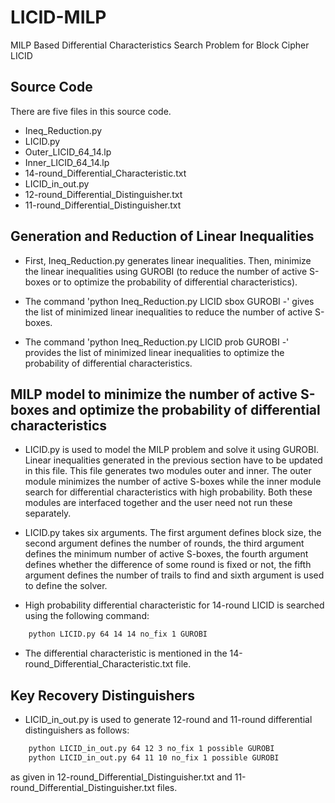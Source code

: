 
# LICID-MILP

MILP Based Differential Characteristics Search Problem for Block Cipher LICID


## Source Code

There are five files in this source code.
- Ineq_Reduction.py 
- LICID.py
- Outer_LICID_64_14.lp
- Inner_LICID_64_14.lp
- 14-round_Differential_Characteristic.txt
- LICID_in_out.py
- 12-round_Differential_Distinguisher.txt
- 11-round_Differential_Distinguisher.txt

## Generation and Reduction of Linear Inequalities

- First, Ineq_Reduction.py generates linear inequalities. Then, minimize the linear inequalities using GUROBI (to reduce the number of active S-boxes or to optimize the probability of differential characteristics).

- The command 'python Ineq_Reduction.py LICID sbox GUROBI -' gives the list of minimized linear inequalities to reduce the number of active S-boxes.

- The command 'python Ineq_Reduction.py LICID prob GUROBI -' provides the list of minimized linear inequalities to optimize the probability of differential characteristics.


## MILP model to minimize the number of active S-boxes and optimize the probability of differential characteristics

- LICID.py is used to model the MILP problem and solve it using GUROBI. Linear inequalities generated in the previous section have to be updated in this file. This file generates two modules outer and inner. The outer module minimizes the number of active S-boxes while the inner module search for differential characteristics with high probability. Both these modules are interfaced together and the user need not run these separately.

- LICID.py takes six arguments. The first argument defines block size, the second argument defines the number of rounds, the third argument defines the minimum number of active S-boxes, the fourth argument defines whether the difference of some round is fixed or not, the fifth argument defines the number of trails to find and sixth argument is used to define the solver.

- High probability differential characteristic for 14-round LICID is searched using the following command:
```bash
    python LICID.py 64 14 14 no_fix 1 GUROBI
```

- The differential characteristic is mentioned in the 14-round_Differential_Characteristic.txt file.


## Key Recovery Distinguishers

- LICID_in_out.py is used to generate 12-round and 11-round differential distinguishers as follows:
```bash
    python LICID_in_out.py 64 12 3 no_fix 1 possible GUROBI
    python LICID_in_out.py 64 11 10 no_fix 1 possible GUROBI
```
as given in 12-round_Differential_Distinguisher.txt and 11-round_Differential_Distinguisher.txt files.
